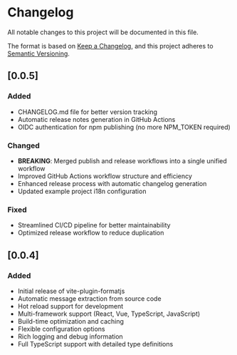 # Changelog

All notable changes to this project will be documented in this file.

The format is based on [Keep a Changelog](https://keepachangelog.com/en/1.0.0/),
and this project adheres to [Semantic Versioning](https://semver.org/spec/v2.0.0.html).

## [0.0.5]

### Added
- CHANGELOG.md file for better version tracking
- Automatic release notes generation in GitHub Actions
- OIDC authentication for npm publishing (no more NPM_TOKEN required)

### Changed
- **BREAKING**: Merged publish and release workflows into a single unified workflow
- Improved GitHub Actions workflow structure and efficiency
- Enhanced release process with automatic changelog generation
- Updated example project i18n configuration

### Fixed
- Streamlined CI/CD pipeline for better maintainability
- Optimized release workflow to reduce duplication

## [0.0.4]

### Added
- Initial release of vite-plugin-formatjs
- Automatic message extraction from source code
- Hot reload support for development
- Multi-framework support (React, Vue, TypeScript, JavaScript)
- Build-time optimization and caching
- Flexible configuration options
- Rich logging and debug information
- Full TypeScript support with detailed type definitions 